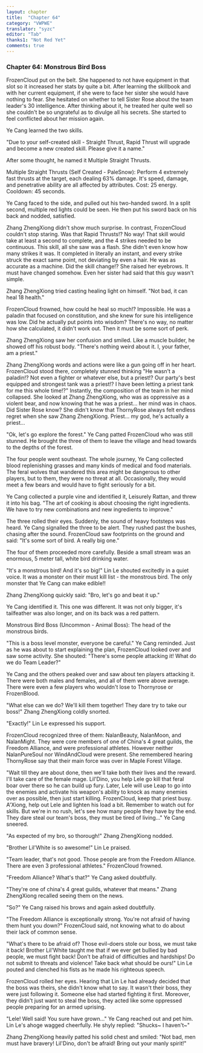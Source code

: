 ```yaml
---
layout: chapter
title:  "Chapter 64"
category: "VWPWE"
translator: "syzc"
editor: "Tab"
thanks1: "Not Red Yet"
comments: true
---
```


### Chapter 64: Monstrous Bird Boss
 
FrozenCloud put on the belt. She happened to not have equipment in that slot so it increased her stats by quite a bit. After learning the skillbook and with her current equipment, if she were to face her sister she would have nothing to fear. She hesitated on whether to tell Sister Rose about the team leader's 30 intelligence. After thinking about it, he treated her quite well so she couldn't be so ungrateful as to divulge all his secrets. She started to feel conflicted about her mission again.
 
Ye Cang learned the two skills.
 
"Due to your self-created skill - Straight Thrust, Rapid Thrust will upgrade and become a new created skill. Please give it a name."
 
After some thought, he named it Multiple Straight Thrusts.
 
Multiple Straight Thrusts (Self Created - PaleSnow): Perform 4 extremely fast thrusts at the target, each dealing 63% damage. It's speed, damage, and penetrative ability are all affected by attributes. Cost: 25 energy. Cooldown: 45 seconds.
 
Ye Cang faced to the side, and pulled out his two-handed sword. In a split second, multiple red lights could be seen. He then put his sword back on his back and nodded, satisfied.
 
Zhang ZhengXiong didn't show much surprise. In contrast, FrozenCloud couldn't stop staring. Was that Rapid Thrusts!? No way! That skill would take at least a second to complete, and the 4 strikes needed to be continuous. This skill, all she saw was a flash. She didn't even know how many strikes it was. It completed in literally an instant, and every strike struck the exact same point, not deviating by even a hair. He was as accurate as a machine. Did the skill change!? She raised her eyebrows. It must have changed somehow. Even her sister had said that this guy wasn't simple.
 
Zhang ZhengXiong tried casting healing light on himself. "Not bad, it can heal 18 health."
 
FrozenCloud frowned, how could he heal so much!? Impossible. He was a paladin that focused on constitution, and she knew for sure his intelligence was low. Did he actually put points into wisdom? There's no way, no matter how she calculated, it didn't work out. Then it must be some sort of perk.
 
Zhang ZhengXiong saw her confusion and smiled. Like a muscle builder, he showed off his robust body. "There's nothing weird about it. I, your father, am a priest."
 
Zhang ZhengXiong words and actions were like a gun going off in her heart. FrozenCloud stood there, completely stunned thinking "He wasn't a paladin!? Not even a fighter or whatever else, but a priest!? Our party's best equipped and strongest tank was a priest!? I have been letting a priest tank for me this whole time!?" Instantly, the composition of the team in her mind collapsed. She looked at Zhang ZhengXiong, who was as oppressive as a violent bear, and now knowing that he was a priest... her mind was in chaos. Did Sister Rose know? She didn't know that ThornyRose always felt endless regret when she saw Zhang ZhengXiong. Priest... my god, he's actually a priest...
 
"Ok, let's go explore the forest." Ye Cang patted FrozenCloud who was still stunned. He brought the three of them to leave the village and head towards to the depths of the forest.
 
The four people went southeast. The whole journey, Ye Cang collected blood replenishing grasses and many kinds of medical and food materials. The feral wolves that wandered this area might be dangerous to other players, but to them, they were no threat at all. Occasionally, they would meet a few bears and would have to fight seriously for a bit. 
 
Ye Cang collected a purple vine and identified it, Leisurely Rattan, and threw it into his bag. "The art of cooking is about choosing the right ingredients. We have to try new combinations and new ingredients to improve." 
 
The three rolled their eyes. Suddenly, the sound of heavy footsteps was heard. Ye Cang signalled the three to be alert. They rushed past the bushes, chasing after the sound. FrozenCloud saw footprints on the ground and said: "It's some sort of bird. A really big one."
 
The four of them proceeded more carefully. Beside a small stream was an enormous, 5 meter tall, white bird drinking water.
 
"It's a monstrous bird! And it's so big!" Lin Le shouted excitedly in a quiet voice. It was a monster on their must kill list - the monstrous bird. The only monster that Ye Cang can make edible!!
 
Zhang ZhengXiong quickly said: "Bro, let's go and beat it up."
 
Ye Cang identified it. This one was different. It was not only bigger, it's tailfeather was also longer, and on its back was a red pattern.
 
Monstrous Bird Boss (Uncommon - Animal Boss): The head of the monstrous birds.
 
"This is a boss level monster, everyone be careful." Ye Cang reminded. Just as he was about to start explaining the plan, FrozenCloud looked over and saw some activity. She shouted: "There's some people attacking it! What do we do Team Leader?"
 
Ye Cang and the others peaked over and saw about ten players attacking it. There were both males and females, and all of them were above average. There were even a few players who wouldn't lose to Thornyrose or FrozenBlood.
 
"What else can we do? We'll kill them together! They dare try to take our boss!" Zhang ZhengXiong coldly snorted.
 
"Exactly!" Lin Le expressed his support.
 
FrozenCloud recognized three of them: NalanBeauty, NalanMoon, and NalanMight. They were core members of one of China's 4 great guilds, the Freedom Alliance, and were professional athletes. However neither NalanPureSoul nor WindAndCloud were present. She remembered hearing ThornyRose say that their main force was over in Maple Forest Village.
 
"Wait till they are about done, then we'll take both their lives and the reward. I'll take care of the female mage. Lil'Dino, you help Lele go kill that feral boar over there so he can build up fury. Later, Lele will use Leap to go into the enemies and activate his weapon's ability to knock as many enemies over as possible, then just start killing. FrozenCloud, keep that priest busy. A'Xiong, help out Lele and lighten his load a bit. Remember to watch out for skills. But we're in no rush, let's see how many people they have by the end. They dare steal our team's boss, they must be tired of living..." Ye Cang sneered.
 
"As expected of my bro, so thorough!" Zhang ZhengXiong nodded.
 
"Brother Lil'White is so awesome!" Lin Le praised.
 
"Team leader, that's not good. Those people are from the Freedom Alliance. There are even 3 professional athletes." FrozenCloud frowned.
 
"Freedom Alliance? What's that?" Ye Cang asked doubtfully.
 
"They're one of china's 4 great guilds, whatever that means." Zhang ZhengXiong recalled seeing them on the news.
 
"So?" Ye Cang raised his brows and again asked doubtfully.
 
"The Freedom Alliance is exceptionally strong. You're not afraid of having them hunt you down?" FrozenCloud said, not knowing what to do about their lack of common sense.
 
"What's there to be afraid of? Those evil-doers stole our boss, we must take it back! Brother Lil'White taught me that if we ever get bullied by bad people, we must fight back! Don't be afraid of difficulties and hardships! Do not submit to threats and violence! Take back what should be ours!" Lin Le pouted and clenched his fists as he made his righteous speech.
 
FrozenCloud rolled her eyes. Hearing that Lin Le had already decided that the boss was theirs, she didn't know what to say. It wasn't their boss, they were just following it. Someone else had started fighting it first. Moreover, they didn't just want to steal the boss, they acted like some oppressed people preparing for an armed uprising.
 
"Lele! Well said! You sure have grown..." Ye Cang reached out and pet him. Lin Le's ahoge wagged cheerfully. He shyly replied: "Shucks~ I haven't~"
 
Zhang ZhengXiong heavily patted his solid chest and smiled: "Not bad, men must have bravery! Lil'Dino, don't be afraid! Bring out your manly spirit!"
